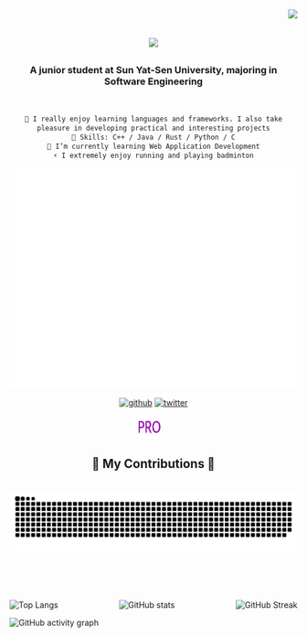 <img align="right" src="https://visitor-badge.laobi.icu/badge?page_id=2776115684.2776115684" />

<h1 align="center">
    <img src="https://readme-typing-svg.herokuapp.com/?font=Righteous&size=35&center=true&vCenter=true&width=500&height=70&duration=4000&lines=Hi+There!+👋;+I'm+Jiequan+Zheng!;" />
</h1>

<h3 align="center">A junior student at Sun Yat-Sen University, majoring in Software Engineering</h3>

<br/>

<div align="center">
  
    🌱 I really enjoy learning languages and frameworks. I also take pleasure in developing practical and interesting projects
    🔭 Skills: C++ / Java / Rust / Python / C
    🌱 I’m currently learning Web Application Development
    ⚡ I extremely enjoy running and playing badminton

</div>

<div align="center"> 

  ![Metrics](/github-metrics.svg)

  [<img src='https://cdn.jsdelivr.net/npm/simple-icons@3.0.1/icons/github.svg' alt='github' height='40'>](https://github.com/2776115684)  [<img src='https://cdn.jsdelivr.net/npm/simple-icons@3.0.1/icons/twitter.svg' alt='twitter' height='40'>](https://twitter.com/JieQuan13476)  

  <a href='https://github.com/pricing'><img src='https://raw.githubusercontent.com/acervenky/animated-github-badges/master/assets/pro.gif' width='40' height='40'></a> 

</div>

<div align="center">
    
  <h2>🐍 My Contributions 🐍</h2>
  <br>
  
  <source media="(prefers-color-scheme: dark)" srcset="https://raw.githubusercontent.com/2776115684/2776115684/output/github-contribution-grid-snake-dark.svg">
  <source media="(prefers-color-scheme: light)" srcset="https://raw.githubusercontent.com/2776115684/2776115684/output/github-contribution-grid-snake.svg">
  <img alt="github contribution grid snake animation" src="https://raw.githubusercontent.com/2776115684/2776115684/output/github-contribution-grid-snake.svg">
  
  <br/><br/><br/>
</div>


<div style="display: flex; justify-content: space-between;">
  <img src="https://github-readme-stats.vercel.app/api/top-langs/?username=2776115684" alt="Top Langs" />
  <img src="https://github-readme-stats.vercel.app/api?username=2776115684&show_icons=true" alt="GitHub stats" />
  <img src="https://streak-stats.demolab.com/?user=2776115684" alt="GitHub Streak" />
</div>

![GitHub activity graph](https://github-readme-activity-graph.vercel.app/graph?username=2776115684&bg_color=add8e6)
